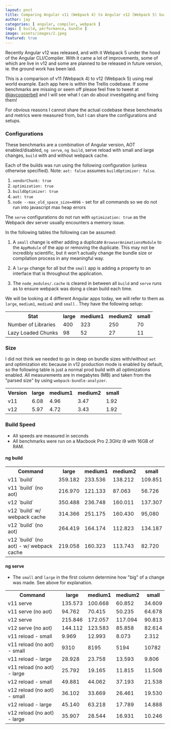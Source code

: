 ```yaml
---
layout: post
title: Comparing Angular v11 (Webpack 4) to Angular v12 (Webpack 5) build performance and size
author: jay
categories: [ angular, compiler, webpack ]
tags: [ build, performance, bundle ]
image: assets/images/2.jpeg
featured: true
---
```


Recently Angular v12 was released, and with it Webpack 5 under the hood of the Angular CLI/Compiler. With it came a lot
of improvements, some of which are live in v12 and some are planned to be released in future version, ie. the ground
work has been laid.

This is a comparison of v11 (Webpack 4) to v12 (Webpack 5) using real world example. Each app here is within the Trellis
codebase. If some benchmarks are missing or seem off please feel free to tweet at
<a href="https://twitter.com/JayCooperBell">@jaycooperbell</a> and I will see what I can do about investigating and
fixing them!

For obvious reasons I cannot share the actual codebase these benchmarks and metrics were measured from, but I can share
the configurations and setups.

### Configurations

These benchmarks are a combination of Angular version, AOT enabled/disabled, `ng serve`, `ng build`, serve reload with
small and large changes, `build` with and without webpack cache.

Each of the builds was run using the following configuration (unless otherwise specified). Note: `aot: false`
assumes `buildOptimizer: false`.

1. `vendorChunk: true`
2. `optimization: true`
3. `buildOptimizer: true`
4. `aot: true`
5. `node --max_old_space_size=4096` - set for all commands so we do not run into javascript max heap errors

The `serve` configurations do not run with `optimization: true` as the Webpack dev server usually encounters a memory
issue.

In the following tables the following can be assumed:

1. A `small` change is either adding a duplicate `BrowserAnimationsModule` to the `AppModule` of the app or removing the
   duplicate. This may not be incredibly scientific, but it won't actually change the bundle size or compilation process
   in any meaningful way.

2. A `large` change for all but the `small` app is adding a property to an interface that is throughout the application.

3. The `node_modules/.cache` is cleared in between all `build` and `serve` runs as to ensure webpack was doing a clean
   build each time.

We will be looking at 4 different Angular apps today, we will refer to them as `large`, `medium1`, `medium2` and `small`
. They have the following setup:

<table>
    <tr>
        <th>
         Stat
        </th>
        <th>
            large
        </th>
        <th>
            medium1
        </th>
        <th>
            medium2
        </th>
        <th>
            small
        </th>
    </tr>
    <tr>
        <td>
            Number of Libraries
        </td>
        <td>
            400
        </td>
        <td>
            323
        </td>
        <td>
            250
        </td>
        <td>
            70
        </td>
    </tr>
    <tr>
        <td>
            Lazy Loaded Chunks
        </td>
        <td>
            98
        </td>
        <td>
            52
        </td>
        <td>
            27
        </td>
        <td>
            11
        </td>
    </tr>
</table>

### Size

I did not think we needed to go in deep on bundle sizes with/without `aot` and optimization etc because in v12
production mode is enabled by default, so the following table is just a normal prod build with all optimizations enabled.
All measurements are in megabytes (MB) and taken from the "parsed size" by using `webpack-bundle-analyzer`.

<table>
    <tr>
        <th>
         Version
        </th>
        <th>
            large
        </th>
        <th>
            medium1
        </th>
        <th>
            medium2
        </th>
        <th>
            small
        </th>
    </tr>
    <tr>
        <td>
            v11
        </td>
        <td>
            6.08
        </td>
        <td>
            4.96
        </td>
        <td>
            3.47
        </td>
        <td>
            1.92
        </td>
    </tr>
    <tr>
        <td>
            v12
        </td>
        <td>
            5.97
        </td>
        <td>
            4.72
        </td>
        <td>
            3.43
        </td>
        <td>
            1.92
        </td>
    </tr>
</table>

### Build Speed

- All speeds are measured in seconds
- All benchmarks were run on a Macbook Pro 2.3GHz i9 with 16GB of RAM.

#### ng build

<table>
    <tr>
        <th>
         Command
        </th>
        <th>
            large
        </th>
        <th>
            medium1
        </th>
        <th>
            medium2
        </th>
        <th>
            small
        </th>
    </tr>
    <tr>
        <td>v11 `build`</td>
        <td>359.182</td>
        <td>233.536</td>
        <td>138.212</td>
        <td>109.851</td>
    </tr>
    <tr>
        <td>v11 `build` (no aot)</td>
        <td>216.970</td>
        <td>121.133</td>
        <td>87.063</td>
        <td>56.726</td>
    </tr>
    <tr>
        <td>v12 `build`</td>
        <td>350.488</td>
        <td>236.748</td>
        <td>160.011</td>
        <td>137.307</td>
    </tr>
    <tr>
        <td>v12 `build` w/ webpack cache</td>
        <td>314.366</td>
        <td>251.175</td>
        <td>160.430</td>
        <td>95,080</td>
    </tr>
    <tr>
        <td>v12 `build` (no aot)</td>
        <td>264.419</td>
        <td>164.174</td>
        <td>112.823</td>
        <td>134.187</td>
    </tr>
    <tr>
        <td>v12 `build` (no aot) - w/ webpack cache</td>
        <td>219.058</td>
        <td>160.323</td>
        <td>113.743</td>
        <td>82.720</td>
    </tr>
</table>

#### ng serve

- The `small` and `large` in the first column determine how "big" of a change was made. See above for explanation.

<table>
    <tr>
        <th>
         Command
        </th>
        <th>
            large
        </th>
        <th>
            medium1
        </th>
        <th>
            medium2
        </th>
        <th>
            small
        </th>
    </tr>
    <tr>
        <td>v11 serve</td>
        <td>135.573</td>
        <td>100.668</td>
        <td>60.852</td>
        <td>34.609</td>
    </tr>
    <tr>
        <td>v11 serve (no aot)</td>
        <td>94.762</td>
        <td>70.415</td>
        <td>50.235</td>
        <td>64.678</td>
    </tr>
    <tr>
        <td>v12 serve</td>
        <td>215.846</td>
        <td>172.057</td>
        <td>117.094</td>
        <td>90.813</td>
    </tr>
    <tr>
        <td>v12 serve (no aot)</td>
        <td>144.112</td>
        <td>123.583</td>
        <td>85.858</td>
        <td>82.614</td>
    </tr>
    <tr>
        <td>v11 reload - small</td>
        <td>9.969</td>
        <td>12.993</td>
        <td>8.073</td>
        <td>2.312</td>
    </tr>
    <tr>
        <td>v11 reload (no aot) - small</td>
        <td>9310</td>
        <td>8195</td>
        <td>5194</td>
        <td>10782</td>
    </tr>
    <tr>
        <td>v11 reload - large</td>
        <td>28.928</td>
        <td>23.758</td>
        <td>13.593</td>
        <td>9.806</td>
    </tr>
    <tr>
        <td>v11 reload (no aot) - large</td>
        <td>25.792</td>
        <td>19.165</td>
        <td>11.815</td>
        <td>11.508</td>
    </tr>
    <tr>
        <td>v12 reload - small</td>
        <td>49.881</td>
        <td>44.062</td>
        <td>37.193</td>
        <td>21.538</td>
    </tr>
    <tr>
        <td>v12 reload (no aot) - small</td>
        <td>36.102</td>
        <td>33.669</td>
        <td>26.461</td>
        <td>19.530</td>
    </tr>
    <tr>
        <td>v12 reload - large</td>
        <td>45.140</td>
        <td>63.218</td>
        <td>17.789</td>
        <td>14.888</td>
    </tr>
    <tr>
        <td>v12 reload (no aot) - large</td>
        <td>35.907</td>
        <td>28.544</td>
        <td>16.931</td>
        <td>10.246</td>
    </tr>
</table>

